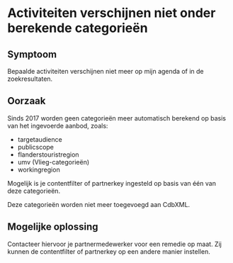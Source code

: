 ---
---

# Activiteiten verschijnen niet onder berekende categorieën

## Symptoom

Bepaalde activiteiten verschijnen niet meer op mijn agenda of in de zoekresultaten.

## Oorzaak

Sinds 2017 worden geen categorieën meer automatisch berekend op basis van het ingevoerde aanbod, zoals:

- targetaudience
- publicscope
- flanderstouristregion
- umv (Vlieg-categorieën)
- workingregion

Mogelijk is je contentfilter of partnerkey ingesteld op basis van één van deze categorieën.

Deze categorieën worden niet meer toegevoegd aan CdbXML.

## Mogelijke oplossing

Contacteer hiervoor je partnermedewerker voor een remedie op maat. Zij kunnen de contentfilter of partnerkey op een andere manier instellen.
